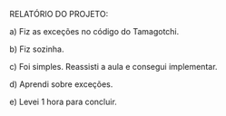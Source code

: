 RELATÓRIO DO PROJETO:

a)	Fiz as exceções no código do Tamagotchi.

b)	Fiz sozinha.

c)	Foi simples. Reassisti a aula e consegui implementar.

d)	Aprendi sobre exceções.

e)	Levei 1 hora para concluir.
